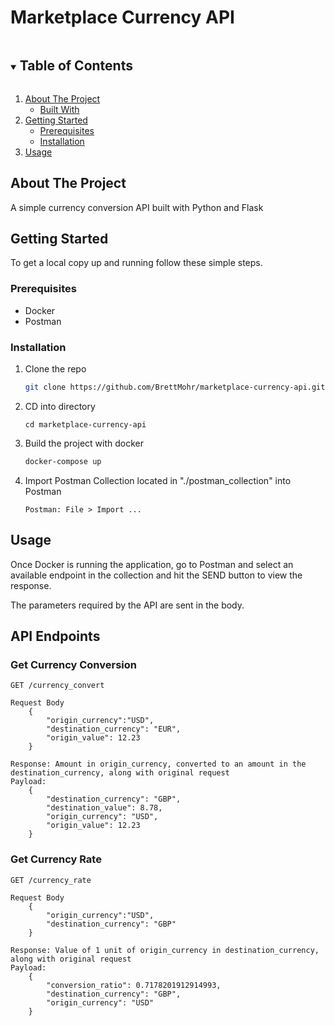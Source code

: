 # Marketplace Currency API

<!-- TABLE OF CONTENTS -->
<details open="open">
  <summary><h2 style="display: inline-block">Table of Contents</h2></summary>
  <ol>
    <li>
      <a href="#about-the-project">About The Project</a>
      <ul>
        <li><a href="#built-with">Built With</a></li>
      </ul>
    </li>
    <li>
      <a href="#getting-started">Getting Started</a>
      <ul>
        <li><a href="#prerequisites">Prerequisites</a></li>
        <li><a href="#installation">Installation</a></li>
      </ul>
    </li>
    <li><a href="#usage">Usage</a></li>
  </ol>
</details>

<!-- ABOUT THE PROJECT -->

## About The Project

A simple currency conversion API built with Python and Flask

<!-- GETTING STARTED -->

## Getting Started

To get a local copy up and running follow these simple steps.

### Prerequisites

- Docker
- Postman

### Installation

1. Clone the repo
   ```sh
   git clone https://github.com/BrettMohr/marketplace-currency-api.git
   ```
2. CD into directory
   ```
   cd marketplace-currency-api
   ```
3. Build the project with docker
   ```sh
   docker-compose up
   ```
4. Import Postman Collection located in "./postman_collection" into Postman

   ```
   Postman: File > Import ...
   ```

<!-- USAGE EXAMPLES -->

## Usage

Once Docker is running the application, go to Postman and select an available endpoint in the collection and hit the SEND button to view the response.

The parameters required by the API are sent in the body.

## API Endpoints

### Get Currency Conversion

    GET /currency_convert

    Request Body
        {
            "origin_currency":"USD",
            "destination_currency": "EUR",
            "origin_value": 12.23
        }

    Response: Amount in origin_currency, converted to an amount in the destination_currency, along with original request
    Payload:
        {
            "destination_currency": "GBP",
            "destination_value": 8.78,
            "origin_currency": "USD",
            "origin_value": 12.23
        }

### Get Currency Rate

    GET /currency_rate

    Request Body
        {
            "origin_currency":"USD",
            "destination_currency": "GBP"
        }

    Response: Value of 1 unit of origin_currency in destination_currency, along with original request
    Payload:
        {
            "conversion_ratio": 0.7178201912914993,
            "destination_currency": "GBP",
            "origin_currency": "USD"
        }
